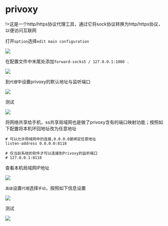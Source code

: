 # privoxy

!>这是一个http/https协议代理工具，通过它将sock协议转换为http/https协议，以便访问互联网

打开`option`选择`edit main configuration`

<!-- ![](https://ipfs.io/ipfs/QmPcjXUUhr7AAHi3vSHVy6UfsADi1fhhb1Bt4ypYDFRaiR?3.png) -->

![](https://raw.githubusercontent.com/hoodiearon/fq-book/master/docs/images/2018-05-06_200606.png)

在配置文件中末尾处添加`forward-socks5 / 127.0.0.1:1080 .`

<!-- ![](https://ipfs.io/ipfs/QmQfecQdLwrw2xaerNosFDvrrhhdR2WvJozidVNbp1GWw5?2.png) -->

![](https://raw.githubusercontent.com/hoodiearon/fq-book/master/docs/images/2018-05-06_200824%20%281%29.png)

到`代理`中设置privoxy的默认地址与监听端口

<!-- ![](https://ipfs.io/ipfs/QmZ4nnJsvPqsoCeQPRvh7yiun7SiUscGPg5e2KxxFemaFC?4.png) -->

![](https://raw.githubusercontent.com/hoodiearon/fq-book/master/docs/images/2018-05-06_201359.png)

测试

<!-- ![](https://ipfs.io/ipfs/QmY185S5pis1Q9rPpg6xH5UjodWT1Zr2qoRMkGj8Gpd4f1?2.png) -->

![](https://raw.githubusercontent.com/hoodiearon/fq-book/master/docs/images/2018-05-06_203158.png)

将网络共享给手机，ss共享局域网也是做了privoxy含有的端口映射功能；按照如下配置将本机环回地址改为任意地址

```
# 可以允许局域网中的连接,0.0.0.0是绑定任意地址
listen-address 0.0.0.0:8118

# 仅当前系统的软件才可以连接到Privoxy的监听端口 
# 127.0.0.1:8118
```
查看本机局域网IP地址

<!-- ![](https://ipfs.io/ipfs/QmdwEi4zS8DNWx8gzkykPAoBkocQguEEP4QYhZFQV8Kwj9?1.png) -->

![](https://raw.githubusercontent.com/hoodiearon/fq-book/master/docs/images/2018-05-05_032400.png)

`高级`设置`代理`选择`手动`，按照如下信息设置

<!-- ![](https://ipfs.io/ipfs/Qmcw7qqe9euzZ25CX5A9epEi45wAe9hAs5zwrhaK5MkrKU?1.png) -->

![](https://raw.githubusercontent.com/hoodiearon/fq-book/master/docs/images/QQ20180507165544.png)

测试

<!-- ![](https://ipfs.io/ipfs/Qmb7SwSVo6VMY2og6hZeEYrTcS1KcYNxWckYYkyZifjBSS?0.png) -->

![](https://raw.githubusercontent.com/hoodiearon/fq-book/master/docs/images/QQ20180507165554.png)
